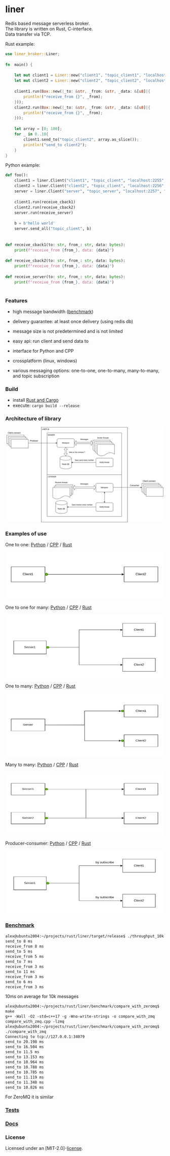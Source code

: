 # liner

Redis based message serverless broker.  
The library is written on Rust, C-interface.  
Data transfer via TCP.

Rust example:  
``` Rust
use liner_broker::Liner;

fn  main() {

    let mut client1 = Liner::new("client1", "topic_client1", "localhost:2255", "redis://localhost/");
    let mut client2 = Liner::new("client2", "topic_client2", "localhost:2256", "redis://localhost/");
   
    client1.run(Box::new(|_to: &str, _from: &str, _data: &[u8]|{
        println!("receive_from {}", _from);
    }));
    client2.run(Box::new(|_to: &str, _from: &str, _data: &[u8]|{
        println!("receive_from {}", _from);
    }));

    let array = [0; 100];
    for _ in 0..10{
        client1.send_to("topic_client2", array.as_slice());
        println!("send_to client2");       
    }
}
```

Python example:  
``` Python
def foo():
    client1 = liner.Client("client1", "topic_client", "localhost:2255", "redis://localhost/")
    client2 = liner.Client("client2", "topic_client", "localhost:2256", "redis://localhost/")
    server = liner.Client("server", "topic_server", "localhost:2257", "redis://localhost/")
    
    client1.run(receive_cback1)
    client2.run(receive_cback2)
    server.run(receive_server)
    
    b = b'hello world'
    server.send_all("topic_client", b)
    

def receive_cback1(to: str, from_: str, data: bytes):
    print(f"receive_from {from_}, data: {data}")

def receive_cback2(to: str, from_: str, data: bytes):
    print(f"receive_from {from_}, data: {data}")

def receive_server(to: str, from_: str, data: bytes):
    print(f"receive_from {from_}, data: {data}")
    
```

### Features

 - high message bandwidth ([benchmark](#benchmark))

 - delivery guarantee: at least once delivery (using redis db)

 - message size is not predetermined and is not limited

 - easy api: run client and send data to 

 - interface for Python and CPP

 - crossplatform (linux, windows)
 
 - various messaging options: one-to-one, one-to-many, many-to-many, and topic subscription 
 
### Build
 - install [Rust and Cargo](https://doc.rust-lang.org/cargo/getting-started/installation.html)
 - execute: `cargo build --release`
 
### Architecture of library

<p float="left">
 <img src="docs/arch.png" 
  width="500" height="300" alt="lorem">
</p>

### Examples of use

One to one: [Python](https://github.com/Tyill/liner/blob/main/python/one_to_one.py) / [CPP](https://github.com/Tyill/liner/blob/main/cpp/one_to_one.cpp) / [Rust](https://github.com/Tyill/liner/blob/main/rust/one_to_one.rs)

<p float="left">
 <img src="docs/one_to_one.gif" 
  width="500" height="150" alt="lorem">
</p>

One to one for many: [Python](https://github.com/Tyill/liner/blob/main/python/one_to_one_for_many.py) / [CPP](https://github.com/Tyill/liner/blob/main/cpp/one_to_one_for_many.cpp) / [Rust](https://github.com/Tyill/liner/blob/main/rust/one_to_one_for_many.rs)
<p float="left">
 <img src="docs/one_to_one_for_many.gif" 
  width="500" height="200" alt="lorem">
</p>

One to many: [Python](https://github.com/Tyill/liner/blob/main/python/one_to_many.py) / [CPP](https://github.com/Tyill/liner/blob/main/cpp/one_to_many.cpp) / [Rust](https://github.com/Tyill/liner/blob/main/rust/one_to_many.rs)
<p float="left">
 <img src="docs/one_to_many.gif" 
  width="500" height="200" alt="lorem">
</p>

Many to many: [Python](https://github.com/Tyill/liner/blob/main/python/many_to_many.py) / [CPP](https://github.com/Tyill/liner/blob/main/cpp/many_to_many.cpp) / [Rust](https://github.com/Tyill/liner/blob/main/rust/many_to_many.rs)
<p float="left">
 <img src="docs/many_to_many.gif" 
  width="500" height="200" alt="lorem">
</p>

Producer-consumer: [Python](https://github.com/Tyill/liner/blob/main/python/producer_consumer.py) / [CPP](https://github.com/Tyill/liner/blob/main/cpp/producer_consumer.cpp) / [Rust](https://github.com/Tyill/liner/blob/main/rust/producer_consumer.rs)
<p float="left">
 <img src="docs/producer_consumer.gif" 
  width="500" height="200" alt="lorem">
</p>

### [Benchmark](https://github.com/Tyill/liner/blob/main/benchmark)

```
alex@ubuntu2004:~/projects/rust/liner/target/release$ ./throughput_10k 
send_to 8 ms
receive_from 8 ms
send_to 5 ms
receive_from 5 ms
send_to 7 ms
receive_from 3 ms
send_to 11 ms
receive_from 3 ms
send_to 6 ms
receive_from 3 ms
```
10ms on average for 10k messages

```
alex@ubuntu2004:~/projects/rust/liner/benchmark/compare_with_zeromq$ make
g++ -Wall -O2 -std=c++17 -g -Wno-write-strings -o compare_with_zmq compare_with_zmq.cpp -lzmq
alex@ubuntu2004:~/projects/rust/liner/benchmark/compare_with_zeromq$ ./compare_with_zmq 
Connecting to tcp://127.0.0.1:34079
send_to 20.198 ms
send_to 16.504 ms
send_to 11.5 ms
send_to 13.153 ms
send_to 10.964 ms
send_to 10.788 ms
send_to 10.785 ms
send_to 11.119 ms
send_to 11.348 ms
send_to 10.826 ms
```
For ZeroMQ it is similar

### [Tests](https://github.com/Tyill/liner/blob/main/test)

### [Docs](https://docs.rs/liner_broker/1.1.8/liner_broker/)

### License
Licensed under an [MIT-2.0]-[license](LICENSE).

